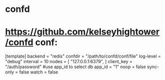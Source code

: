 # confd
https://github.com/kelseyhightower/confd
conf:
========
[template]
backend = "redis"
confdir = "/path/to/confd/conf/file"
log-level = "debug"
interval = 10
nodes = [
  "127.0.0.1:6379",
]
client_key = "/auth/password"
#use app_id to select db
app_id = "1"
noop = false
sync-only = false
watch = false
